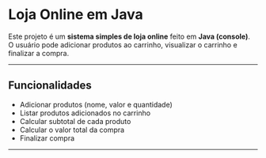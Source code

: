 # Loja Online em Java

Este projeto é um **sistema simples de loja online** feito em **Java (console)**.  
O usuário pode adicionar produtos ao carrinho, visualizar o carrinho e finalizar a compra.

---

## Funcionalidades
- Adicionar produtos (nome, valor e quantidade)
- Listar produtos adicionados no carrinho
- Calcular subtotal de cada produto
- Calcular o valor total da compra
- Finalizar compra

---
